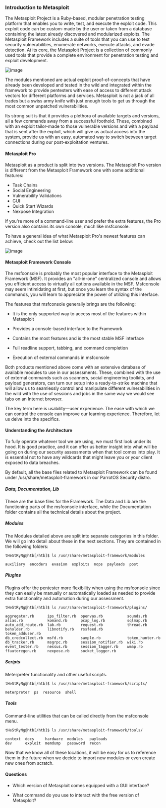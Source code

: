### Introduction to Metasploit

The Metasploit Project is a Ruby-based, modular penetration testing platform that enables you to write, test, and execute the exploit code. This exploit code can be custom-made by the user or taken from a database containing the latest already discovered and modularized exploits. The Metasploit Framework includes a suite of tools that you can use to test security vulnerabilities, enumerate networks, execute attacks, and evade detection. At its core, the Metasploit Project is a collection of commonly used tools that provide a complete environment for penetration testing and exploit development.

![image](https://github.com/tHeStRyNg/SecureSphereLabs/assets/118682909/3c2fec98-6b05-4a88-b48c-4a7e34e58f29)


The modules mentioned are actual exploit proof-of-concepts that have already been developed and tested in the wild and integrated within the framework to provide pentesters with ease of access to different attack vectors for different platforms and services. Metasploit is not a jack of all trades but a swiss army knife with just enough tools to get us through the most common unpatched vulnerabilities.

Its strong suit is that it provides a plethora of available targets and versions, all a few commands away from a successful foothold. These, combined with an exploit tailor-made to those vulnerable versions and with a payload that is sent after the exploit, which will give us actual access into the system, provide us with an easy, automated way to switch between target connections during our post-exploitation ventures.

#### Metasploit Pro
Metasploit as a product is split into two versions. The Metasploit Pro version is different from the Metasploit Framework one with some additional features:

* Task Chains
* Social Engineering
* Vulnerability Validations
* GUI
* Quick Start Wizards
* Nexpose Integration

If you're more of a command-line user and prefer the extra features, the Pro version also contains its own console, much like msfconsole.

To have a general idea of what Metasploit Pro's newest features can achieve, check out the list below:

![image](https://github.com/tHeStRyNg/SecureSphereLabs/assets/118682909/c475929b-f9d2-4162-9c24-3f0f54af8d69)

#### Metasploit Framework Console
The msfconsole is probably the most popular interface to the Metasploit Framework (MSF). It provides an "all-in-one" centralized console and allows you efficient access to virtually all options available in the MSF. Msfconsole may seem intimidating at first, but once you learn the syntax of the commands, you will learn to appreciate the power of utilizing this interface.

The features that msfconsole generally brings are the following:

* It is the only supported way to access most of the features within Metasploit

* Provides a console-based interface to the Framework

* Contains the most features and is the most stable MSF interface

* Full readline support, tabbing, and command completion

* Execution of external commands in msfconsole

Both products mentioned above come with an extensive database of available modules to use in our assessments. These, combined with the use of external commands such as scanners, social engineering toolkits, and payload generators, can turn our setup into a ready-to-strike machine that will allow us to seamlessly control and manipulate different vulnerabilities in the wild with the use of sessions and jobs in the same way we would see tabs on an Internet browser.

The key term here is usability—user experience. The ease with which we can control the console can improve our learning experience. Therefore, let us delve into the specifics.

#### Understanding the Architecture
To fully operate whatever tool we are using, we must first look under its hood. It is good practice, and it can offer us better insight into what will be going on during our security assessments when that tool comes into play. It is essential not to have any wildcards that might leave you or your client exposed to data breaches.

By default, all the base files related to Metasploit Framework can be found under /usr/share/metasploit-framework in our ParrotOS Security distro.

##### Data, Documentation, Lib
These are the base files for the Framework. The Data and Lib are the functioning parts of the msfconsole interface, while the Documentation folder contains all the technical details about the project.

##### Modules
The Modules detailed above are split into separate categories in this folder. We will go into detail about these in the next sections. They are contained in the following folders:


```
tHeStRyNg@htb[/htb]$ ls /usr/share/metasploit-framework/modules

auxiliary  encoders  evasion  exploits  nops  payloads  post
```

##### Plugins
Plugins offer the pentester more flexibility when using the msfconsole since they can easily be manually or automatically loaded as needed to provide extra functionality and automation during our assessment.

```
tHeStRyNg@htb[/htb]$ ls /usr/share/metasploit-framework/plugins/

aggregator.rb      ips_filter.rb  openvas.rb           sounds.rb
alias.rb           komand.rb      pcap_log.rb          sqlmap.rb
auto_add_route.rb  lab.rb         request.rb           thread.rb
beholder.rb        libnotify.rb   rssfeed.rb           token_adduser.rb
db_credcollect.rb  msfd.rb        sample.rb            token_hunter.rb
db_tracker.rb      msgrpc.rb      session_notifier.rb  wiki.rb
event_tester.rb    nessus.rb      session_tagger.rb    wmap.rb
ffautoregen.rb     nexpose.rb     socket_logger.rb
```

##### Scripts
Meterpreter functionality and other useful scripts.

```
tHeStRyNg@htb[/htb]$ ls /usr/share/metasploit-framework/scripts/

meterpreter  ps  resource  shell
```

##### Tools
Command-line utilities that can be called directly from the msfconsole menu.

```
tHeStRyNg@htb[/htb]$ ls /usr/share/metasploit-framework/tools/

context  docs     hardware  modules   payloads
dev      exploit  memdump   password  recon
```

Now that we know all of these locations, it will be easy for us to reference them in the future when we decide to import new modules or even create new ones from scratch.

#### Questions

* Which version of Metasploit comes equipped with a GUI interface?
  ```  ```

* What command do you use to interact with the free version of Metasploit?

``` ```


